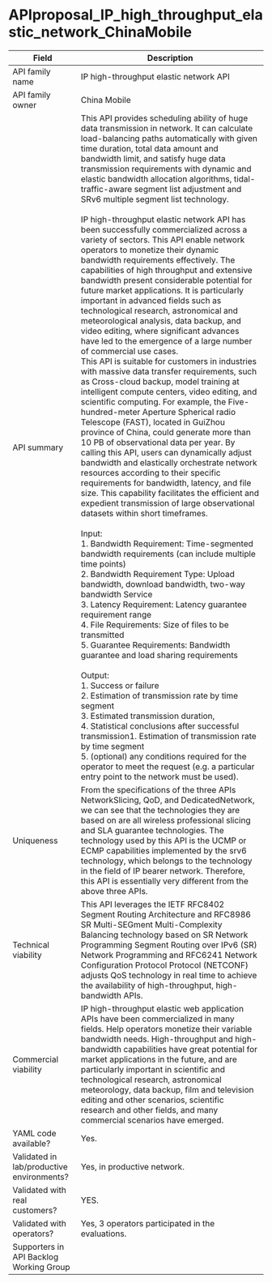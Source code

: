 # APIproposal_IP_high_throughput_elastic_network_ChinaMobile

| **Field** | Description |
| ---- | ----- |
| API family name | IP high-throughput elastic network API |
| API family owner | China Mobile |
| API summary | This API provides scheduling ability of huge data transmission in network. It can calculate load-balancing paths automatically with given time duration, total data amount and bandwidth limit, and satisfy huge data transmission requirements with dynamic and elastic bandwidth allocation algorithms, tidal-traffic-aware segment list adjustment and SRv6 multiple segment list technology.<br /><br />IP high-throughput elastic network API has been successfully commercialized across a variety of sectors. This API enable network operators to monetize their dynamic bandwidth requirements effectively. The capabilities of high throughput and extensive bandwidth present considerable potential for future market applications. It is particularly important in advanced fields such as technological research, astronomical and meteorological analysis, data backup, and video editing, where significant advances have led to the emergence of a large number of commercial use cases.<br/>This API is suitable for customers in industries with massive data transfer requirements, such as Cross-cloud backup, model training at intelligent compute centers, video editing, and scientific computing. For example, the Five-hundred-meter Aperture Spherical radio Telescope (FAST), located in GuiZhou province of China, could generate more than 10 PB of observational data per year. By calling this API, users can dynamically adjust bandwidth and elastically orchestrate network resources according to their specific requirements for bandwidth, latency, and file size. This capability facilitates the efficient and expedient transmission of large observational datasets within short timeframes. <br /><br />Input:<br/>1. Bandwidth Requirement: Time-segmented bandwidth requirements (can include multiple time points)<br/>2. Bandwidth Requirement Type: Upload bandwidth, download bandwidth, two-way bandwidth Service<br/>3. Latency Requirement: Latency guarantee requirement range<br/>4. File Requirements: Size of files to be transmitted <br/>5. Guarantee Requirements: Bandwidth guarantee and load sharing requirements<br/><br />Output:<br/>1. Success or failure<br/>2. Estimation of transmission rate by time segment<br/>3. Estimated transmission duration,<br/>4. Statistical conclusions after successful transmission1. Estimation of transmission rate by time segment<br/>5. (optional) any conditions required for the operator to meet the request (e.g. a particular entry point to the network must be used). |
| Uniqueness | From the specifications of the three APIs NetworkSlicing, QoD, and DedicatedNetwork, we can see that the technologies they are based on are all wireless professional slicing and SLA guarantee technologies. The technology used by this API is the UCMP or ECMP capabilities implemented by the srv6 technology, which belongs to the technology in the field of IP bearer network. Therefore, this API is essentially very different from the above three APIs. |
| Technical viability | This API leverages the IETF RFC8402 Segment Routing Architecture and RFC8986 SR Multi-SEGment Multi-Complexity Balancing technology based on SR Network Programming Segment Routing over IPv6 (SR) Network Programming and RFC6241 Network Configuration Protocol Protocol (NETCONF) adjusts QoS technology in real time to achieve the availability of high-throughput, high-bandwidth APIs. |
| Commercial viability | IP high-throughput elastic web application APIs have been commercialized in many fields. Help operators monetize their variable bandwidth needs. High-throughput and high-bandwidth capabilities have great potential for market applications in the future, and are particularly important in scientific and technological research, astronomical meteorology, data backup, film and television editing and other scenarios, scientific research and other fields, and many commercial scenarios have emerged. |
| YAML code available? | Yes. |
| Validated in lab/productive environments? | Yes, in productive network. |
| Validated with real customers? | YES. |
| Validated with operators? | Yes, 3 operators participated in the evaluations. |
| Supporters in API Backlog Working Group |                                                              |
